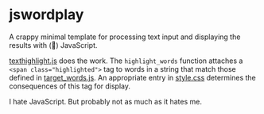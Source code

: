 # jswordplay

A crappy minimal template for processing text input and displaying the results with (🤮) JavaScript.

[texthighlight.js](texthighlight.js) does the work. The `highlight_words` function attaches a `<span class="highlighted">` tag to words in a string that match those defined in [target_words.js](target_words.js). An appropriate entry in [style.css](style.css) determines the consequences of this tag for display.

I hate JavaScript. But probably not as much as it hates me.

